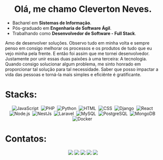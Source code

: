<h1 align="center"> Olá, me chamo Cleverton Neves. </h1> 

<ul>
 <li>Bacharel em <b>Sistemas de Informação</b>.</li>
 <li>Pós-graduado em <b>Engenharia de Software Ágil</b>.</li> 
 <li>Trabalhando como <b>Desenvolvedor de Software - Full Stack</b>.</li>
</ul>
 
<p>
 Amo de desenvolver soluções. 
 Observo tudo em minha volta e sempre penso em consigo melhorar os processos e os produtos de tudo que eu vejo minha pela frente.
 E então foi assim que me tornei desenvolvedor. Justamente por unir essas duas paixões à uma terceira: A tecnologia.
 Quando consigo solucionar algum problema, me sinto honrado em proporcionar tal solução para tal necessidade. Saber que posso impactar a vida das pessoas e torná-la mais simples e eficiênte é gratificante.
</p>

<h1> Stacks: </h1> 
 
<div align="center">

![JavaScript](https://img.shields.io/badge/-JavaScript-1e272e?style=for-the-badge&logo=javascript)&nbsp;
![PHP](https://img.shields.io/badge/-PHP-1e272e?style=for-the-badge&logo=php)&nbsp;
![Python](https://img.shields.io/badge/-Python-1e272e?style=for-the-badge&logo=python)&nbsp; 
![HTML](https://img.shields.io/badge/-HTML-1e272e?style=for-the-badge&logo=HTML5)&nbsp;
![CSS](https://img.shields.io/badge/-CSS-1e272e?style=for-the-badge&logo=CSS3&logoColor=1572B6)&nbsp;
![Django](https://img.shields.io/badge/-Django-1e272e?style=for-the-badge&logo=django)&nbsp; 
![React](https://img.shields.io/badge/-React-1e272e?style=for-the-badge&logo=react)&nbsp;
![Node.js](https://img.shields.io/badge/-Node.js-1e272e?style=for-the-badge&logo=node.js)&nbsp;
![NestJs](https://img.shields.io/badge/-NESTJS-1e272e?style=for-the-badge&logo=nestjs&logoColor=E0234E)&nbsp; 
![Laravel](https://img.shields.io/badge/-Laravel-1e272e?style=for-the-badge&logo=laravel)&nbsp;
![MySQL](https://img.shields.io/badge/-MySQL-1e272e?style=for-the-badge&logo=mysql)&nbsp;
![PostgreSQL](https://img.shields.io/badge/-PostgreSQL-1e272e?style=for-the-badge&logo=postgresql)&nbsp;
![MongoDB](https://img.shields.io/badge/-MongoDB-1e272e?style=for-the-badge&logo=mongodb)&nbsp;
![Docker](https://img.shields.io/badge/-Docker-1e272e?style=for-the-badge&logo=docker)&nbsp;

<!--
![Vue](https://img.shields.io/badge/-Vuejs-1e272e?style=for-the-badge&logo=vue.js)&nbsp;
![Git](https://img.shields.io/badge/-Git-1e272e?style=for-the-badge&logo=git)&nbsp;
![GitHub](https://img.shields.io/badge/-GitHub-1e272e?style=for-the-badge&logo=github)&nbsp;
![GitLab](https://img.shields.io/badge/-GitLab-1e272e?style=for-the-badge&logo=gitlab)&nbsp;
![Windows](https://img.shields.io/badge/-Windows-1e272e?style=for-the-badge&logoColor=0078D6&logo=windows)&nbsp;
![Linux](https://img.shields.io/badge/-Linux-1e272e?style=for-the-badge&logo=linux)&nbsp;
![NEXTJS](https://img.shields.io/badge/-NEXTJS-1e272e?style=for-the-badge&logo=next.js)&nbsp;
![AWS](https://img.shields.io/badge/-AWS-1e272e?style=for-the-badge&logo=amazonaws)&nbsp; 
![Visual Studio Code](https://img.shields.io/badge/-Visual%20Studio%20Code-1e272e?style=for-the-badge&logo=visual-studio-code&logoColor=007ACC)&nbsp;
![Jenkins](https://img.shields.io/badge/-Jenkins-1e272e?style=for-the-badge&logo=jenkins)&nbsp; 
![Ansible](https://img.shields.io/badge/-Ansible-1e272e?style=for-the-badge&logo=ansible)&nbsp; 
![Terraform](https://img.shields.io/badge/-Terraform-1e272e?style=for-the-badge&logo=terraform&logoColor=7B42BC)&nbsp; 
![AzureDevops](https://img.shields.io/badge/-AzureDevops-1e272e?style=for-the-badge&logo=azuredevops)&nbsp; 
-->

</div>

<h1> Contatos: </h1> 

<div align="center">
 
 <a href="#" target="_blank"><img src="https://img.shields.io/badge/Email-000000?style=for-the-badge&logo=gmail&logoColor=2EFFAB" /></a>
 <a href="https://br.linkedin.com/in/cleverton-neves" target="_blank"><img src="https://img.shields.io/badge/LinkedIn-000000?style=for-the-badge&logo=linkedin&logoColor=2EFFAB" /></a>
 <a href="https://www.twitter.com/cleverbneves" target="_blank"><img src="https://img.shields.io/badge/Twitter-000000?style=for-the-badge&logo=X&logoColor=2EFFAB" /></a>
 <a href="https://gitlab.com/clevernvs" target="_blank"><img src="https://img.shields.io/badge/GitLab-000000?style=for-the-badge&logo=gitlab&logoColor=2EFFAB" /></a>
 <a href="https://github.com/clevernvs" target="_blank"><img src="https://img.shields.io/badge/GitHub-000000?style=for-the-badge&logo=github&logoColor=2EFFAB" /></a> 
 
</div>



